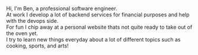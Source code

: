 Hi, I'm Ben, a professional software engineer.  
At work I develop a lot of backend services for financial purposes and help with the devops side.  
For fun I chip away at a personal website thats not quite ready to take out of the oven yet.  
I try to learn new things everyday about a lot of different topics such as cooking, sports, and arts!

<!---
benduo99/benduo99 is a ✨ special ✨ repository because its `README.md` (this file) appears on your GitHub profile.
You can click the Preview link to take a look at your changes.
--->
